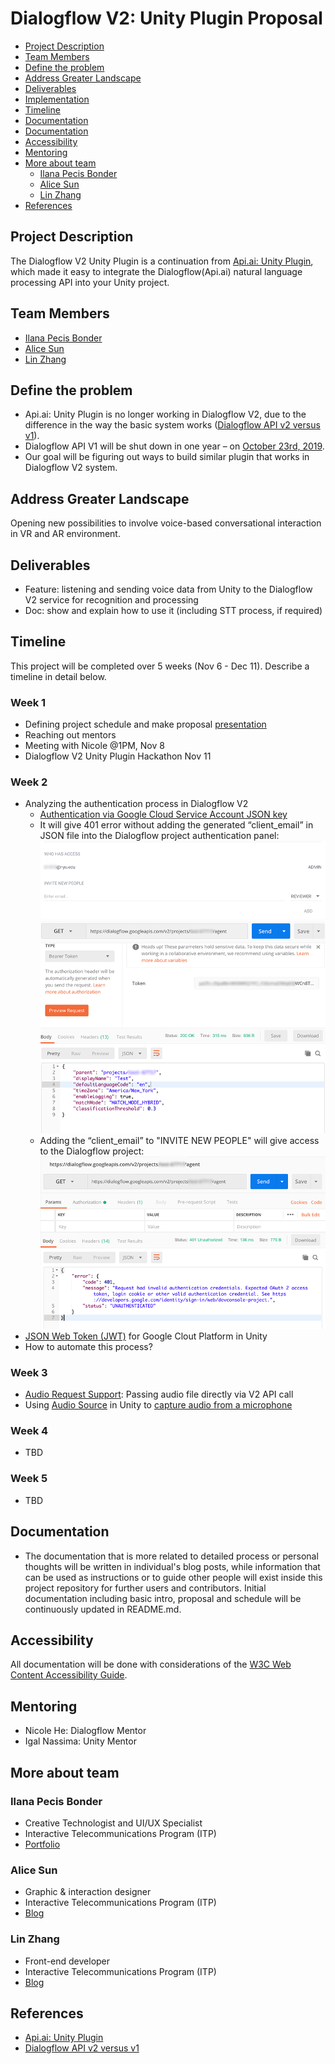 # Dialogflow V2: Unity Plugin Proposal
- [Project Description](#project-description)
- [Team Members](#team-members)
- [Define the problem](#define-the-problem)
- [Address Greater Landscape](#address-greater-landscape)
- [Deliverables](#deliverables)
- [Implementation](#implementation)
- [Timeline](#timeline)
- [Documentation](#documentation)
- [Documentation](#documentation)
- [Accessibility](#accessibility)
- [Mentoring](#mentoring)
- [More about team](#more-about-team)
  - [Ilana Pecis Bonder](#ilana-pecis-bonder)
  - [Alice Sun](#alice-sun)
  - [Lin Zhang](#lin-zhang)
- [References](#references)

## Project Description
The Dialogflow V2 Unity Plugin is a continuation from [Api.ai: Unity Plugin](https://github.com/dialogflow/dialogflow-unity-client), which made it easy to integrate the Dialogflow(Api.ai) natural language processing API into your Unity project.

## Team Members
- [Ilana Pecis Bonder](https://github.com/ilanabonder)
- [Alice Sun](https://github.com/alicehgsun)
- [Lin Zhang](https://github.com/linzhangcs)

## Define the problem
- Api.ai: Unity Plugin is no longer working in Dialogflow V2, due to the difference in the way the basic system works ([Dialogflow API v2 versus v1](https://miningbusinessdata.com/dialogflow-api-v2-versus-v1/)).
- Dialogflow API V1 will be shut down in one year – on [October 23rd, 2019](https://plus.google.com/+dialogflow/posts/M6EUgZFhckL).
- Our goal will be figuring out ways to build similar plugin that works in Dialogflow V2 system.

## Address Greater Landscape
Opening new possibilities to involve voice-based conversational interaction in VR and AR environment.

## Deliverables
- Feature: listening and sending voice data from Unity to the Dialogflow V2 service for recognition and processing
- Doc: show and explain how to use it (including STT process, if required)

## Timeline
This project will be completed over 5 weeks (Nov 6 - Dec 11). Describe a timeline in detail below.

### Week 1
- Defining project schedule and make proposal [presentation](https://docs.google.com/presentation/d/1mL3yOky0exaPJceU6yWSf6stgKd8rLB1gd0UZUrA8hg/edit?usp=sharing)
- Reaching out mentors
- Meeting with Nicole @1PM, Nov 8
- Dialogflow V2 Unity Plugin Hackathon Nov 11

### Week 2
- Analyzing the authentication process in Dialogflow V2
  - [Authentication via Google Cloud Service Account JSON key](https://dialogflow.com/docs/reference/v2-auth-setup)
  - It will give 401 error without adding the generated “client_email” in JSON file into the Dialogflow project authentication panel:
![Dialogflow API Admin](images/auth-admin.png)
![401 error to access Dialogflow project](images/auth-access.png)
  - Adding the “client_email” to "INVITE NEW PEOPLE" will give access to the Dialogflow project:
![Successful access to Dialogflow project](images/auth-401.png)
- [JSON Web Token (JWT)](http://leoncvlt.com/blog/json-web-token-jwt-for-google-cloud-platform-in-unity/) for Google Clout Platform in Unity
- How to automate this process?

### Week 3
- [Audio Request Support](https://dialogflow.com/docs/reference/api-v2/rest/v2/projects.agent.sessions/detectIntent#QueryInput): Passing audio file directly via V2 API call
- Using [Audio Source](https://docs.unity3d.com/Manual/class-AudioSource.html) in Unity to [capture audio from a microphone](https://github.com/alicehgsun/dialogflow-unity-v2/blob/master/microphoneCapture.cs)

### Week 4
- TBD

### Week 5
- TBD

## Documentation
- The documentation that is more related to detailed process or personal thoughts will be written in individual's blog posts, while information that can be used as instructions or to guide other people will exist inside this project repository for further users and contributors. Initial documentation including basic intro, proposal and schedule will be continuously updated in README.md.

## Accessibility
All documentation will be done with considerations of the [W3C Web Content Accessibility Guide](https://www.w3.org/WAI/standards-guidelines/wcag/).

## Mentoring
- Nicole He: Dialogflow Mentor
- Igal Nassima: Unity Mentor

## More about team

### Ilana Pecis Bonder
- Creative Technologist and UI/UX Specialist
- Interactive Telecommunications Program (ITP)
- [Portfolio](http://www.ilanabonder.com/)
### Alice Sun
- Graphic & interaction designer
- Interactive Telecommunications Program (ITP)
- [Blog](http://www.alicehgsun.com/blog)
### Lin Zhang
- Front-end developer
- Interactive Telecommunications Program (ITP)
- [Blog](https://linzhangcs.github.io/blog/)

## References
- [Api.ai: Unity Plugin](https://github.com/dialogflow/dialogflow-unity-client)
- [Dialogflow API v2 versus v1](https://miningbusinessdata.com/dialogflow-api-v2-versus-v1/)
